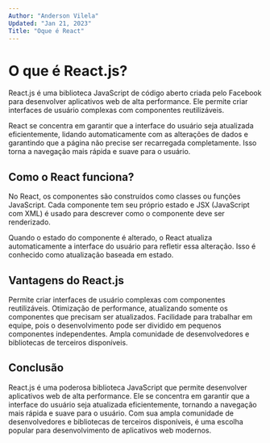 ```yaml
---
Author: "Anderson Vilela"
Updated: "Jan 21, 2023"
Title: "Oque é React"
---
```


# O que é React.js?
React.js é uma biblioteca JavaScript de código aberto criada pelo Facebook para desenvolver aplicativos web de alta performance. Ele permite criar interfaces de usuário complexas com componentes reutilizáveis.

React se concentra em garantir que a interface do usuário seja atualizada eficientemente, lidando automaticamente com as alterações de dados e garantindo que a página não precise ser recarregada completamente. Isso torna a navegação mais rápida e suave para o usuário.

## Como o React funciona?
No React, os componentes são construídos como classes ou funções JavaScript. Cada componente tem seu próprio estado e JSX (JavaScript com XML) é usado para descrever como o componente deve ser renderizado.

Quando o estado do componente é alterado, o React atualiza automaticamente a interface do usuário para refletir essa alteração. Isso é conhecido como atualização baseada em estado.

## Vantagens do React.js
Permite criar interfaces de usuário complexas com componentes reutilizáveis.
Otimização de performance, atualizando somente os componentes que precisam ser atualizados.
Facilidade para trabalhar em equipe, pois o desenvolvimento pode ser dividido em pequenos componentes independentes.
Ampla comunidade de desenvolvedores e bibliotecas de terceiros 
disponíveis.

## Conclusão
React.js é uma poderosa biblioteca JavaScript que permite desenvolver aplicativos web de alta performance. Ele se concentra em garantir que a interface do usuário seja atualizada eficientemente, tornando a navegação mais rápida e suave para o usuário. Com sua ampla comunidade de desenvolvedores e bibliotecas de terceiros disponíveis, é uma escolha popular para desenvolvimento de aplicativos web modernos.
